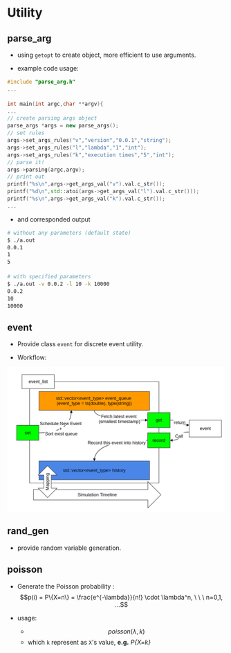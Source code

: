 # Utility

## parse_arg

* using `getopt` to create object, more efficient to use arguments.

* example code usage:
```cpp
#include "parse_arg.h"
...

int main(int argc,char **argv){
...
// create parsing args object
parse_args *args = new parse_args();
// set rules 
args->set_args_rules("v","version","0.0.1","string");
args->set_args_rules("l","lambda","1","int");
args->set_args_rules("k","execution times","5","int");
// parse it!
args->parsing(argc,argv);
// print out 
printf("%s\n",args->get_args_val("v").val.c_str());
printf("%d\n",std::atoi(args->get_args_val("l").val.c_str()));
printf("%s\n",args->get_args_val("k").val.c_str());
...
```

* and corresponded output

```sh
# without any parameters (default state)
$ ./a.out
0.0.1
1
5

# with specified parameters
$ ./a.out -v 0.0.2 -l 10 -k 10000
0.0.2
10
10000
```

## event

* Provide class `event` for discrete event utility.

* Workflow:

![](../res/demo/event.png)

## rand_gen

* provide random variable generation.

## poisson 

* Generate the Poisson probability : $$p(i) = P\{X=n\} = \frac{e^{-\lambda}}{n!} \cdot \lambda^n, \ \ \  n=0,1, ...$$

* usage: 
    * $$poisson(\lambda,k)$$
    * which `k` represent as `X`'s value, **e.g.** *P{X=k}*